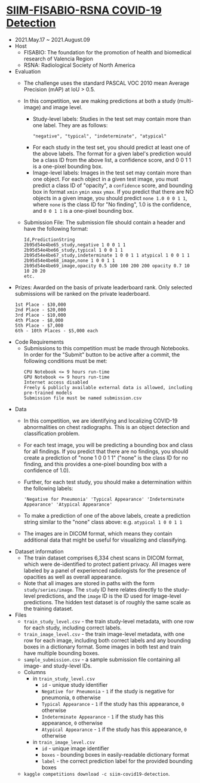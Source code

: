 # [SIIM-FISABIO-RSNA COVID-19 Detection](https://www.kaggle.com/c/siim-covid19-detection/overview)
- 2021.May.17 ~ 2021.August.09
- Host
  - FISABIO: The foundation for the promotion of health and biomedical research of Valencia Region
  - RSNA: Radiological Society of North America 
- Evaluation
  - The challenge uses the standard PASCAL VOC 2010 mean Average Precision (mAP) at IoU > 0.5. 
  - In this competition, we are making predictions at both a study (multi-image) and image level.
    - Study-level labels: Studies in the test set may contain more than one label. They are as follows:
        ```
        "negative", "typical", "indeterminate", "atypical"
        ```
    - For each study in the test set, you should predict at least one of the above labels. The format for a given label's prediction would be a class ID from the above list, a confidence score, and 0 0 1 1 is a one-pixel bounding box.
    - Image-level labels: Images in the test set may contain more than one object. For each object in a given test image, you must predict a class ID of "opacity", a `confidence` score, and bounding box in format `xmin` `ymin` `xmax` `ymax`. If you predict that there are NO objects in a given image, you should predict `none 1.0 0 0 1 1`, where `none` is the class ID for "No finding", 1.0 is the confidence, and `0 0 1 1` is a one-pixel bounding box.

  - Submission File: The submission file should contain a header and have the following format:
    ```
    Id,PredictionString
    2b95d54e4be65_study,negative 1 0 0 1 1
    2b95d54e4be66_study,typical 1 0 0 1 1
    2b95d54e4be67_study,indeterminate 1 0 0 1 1 atypical 1 0 0 1 1
    2b95d54e4be68_image,none 1 0 0 1 1
    2b95d54e4be69_image,opacity 0.5 100 100 200 200 opacity 0.7 10 10 20 20
    etc.
    ```
- Prizes: Awarded on the basis of private leaderboard rank. Only selected submissions will be ranked on the private leaderboard.
    ```
    1st Place - $30,000
    2nd Place - $20,000
    3rd Place - $10,000
    4th Place - $8,000
    5th Place - $7,000
    6th - 10th Places - $5,000 each
    ```
- Code Requirements
  - Submissions to this competition must be made through Notebooks. In order for the "Submit" button to be active after a commit, the following conditions must be met:
    ```
    CPU Notebook <= 9 hours run-time
    GPU Notebook <= 9 hours run-time
    Internet access disabled
    Freely & publicly available external data is allowed, including pre-trained models
    Submission file must be named submission.csv
    ```
- Data
  - In this competition, we are identifying and localizing COVID-19 abnormalities on chest radiographs. This is an object detection and classification problem.

  - For each test image, you will be predicting a bounding box and class for all findings. If you predict that there are no findings, you should create a prediction of "none 1 0 0 1 1" ("none" is the class ID for no finding, and this provides a one-pixel bounding box with a confidence of 1.0).

  - Further, for each test study, you should make a determination within the following labels:
    ```
    'Negative for Pneumonia' 'Typical Appearance' 'Indeterminate Appearance' 'Atypical Appearance'
    ```
  - To make a prediction of one of the above labels, create a prediction string similar to the "none" class above: e.g. `atypical 1 0 0 1 1`
  - The images are in DICOM format, which means they contain additional data that might be useful for visualizing and classifying.
- Dataset information
  - The train dataset comprises 6,334 chest scans in DICOM format, which were de-identified to protect patient privacy. All images were labeled by a panel of experienced radiologists for the presence of opacities as well as overall appearance.
  - Note that all images are stored in paths with the form `study/series/image`. The `study` ID here relates directly to the study-level predictions, and the `image` ID is the ID used for image-level predictions. The hidden test dataset is of roughly the same scale as the training dataset.
- Files
    - `train_study_level.csv` - the train study-level metadata, with one row for each study, including correct labels.
    - `train_image_level.csv` - the train image-level metadata, with one row for each image, including both correct labels and any bounding boxes in a dictionary format. Some images in both test and train have multiple bounding boxes.
    - `sample_submission.csv` - a sample submission file containing all image- and study-level IDs.
  - Columns 
    - in `train_study_level.csv`
      - `id` - unique study identifier
      - `Negative for Pneumonia` - `1` if the study is negative for pneumonia, `0` otherwise
      - `Typical Appearance` - `1` if the study has this appearance, `0` otherwise
      - `Indeterminate Appearance`  - `1` if the study has this appearance, `0` otherwise
      - `Atypical Appearance`  - `1` if the study has this appearance, `0` otherwise
    - in `train_image_level.csv`
      - `id` - unique image identifier
      - `boxes` - bounding boxes in easily-readable dictionary format
      - `label` - the correct prediction label for the provided bounding boxes
  - `kaggle competitions download -c siim-covid19-detection`.